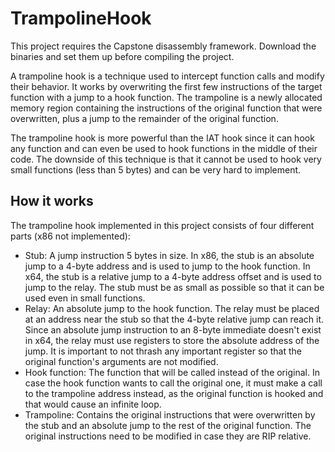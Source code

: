 # TrampolineHook

This project requires the Capstone disassembly framework. Download the binaries and set them up before compiling the project.

A trampoline hook is a technique used to intercept function calls and modify their behavior. It works by overwriting the first few instructions of the target function with a jump to a hook function. The trampoline is a newly allocated memory region containing the instructions of the original function that were overwritten, plus a jump to the remainder of the original function.

The trampoline hook is more powerful than the IAT hook since it can hook any function and can even be used to hook functions in the middle of their code. The downside of this technique is that it cannot be used to hook very small functions (less than 5 bytes) and can be very hard to implement.

## How it works
The trampoline hook implemented in this project consists of four different parts (x86 not implemented):
- Stub: A jump instruction 5 bytes in size. In x86, the stub is an absolute jump to a 4-byte address and is used to jump to the hook function. In x64, the stub is a relative jump to a 4-byte address offset and is used to jump to the relay. The stub must be as small as possible so that it can be used even in small functions.
- Relay: An absolute jump to the hook function. The relay must be placed at an address near the stub so that the 4-byte relative jump can reach it. Since an absolute jump instruction to an 8-byte immediate doesn't exist in x64, the relay must use registers to store the absolute address of the jump. It is important to not thrash any important register so that the original function's arguments are not modified.
- Hook function: The function that will be called instead of the original. In case the hook function wants to call the original one, it must make a call to the trampoline address instead, as the original function is hooked and that would cause an infinite loop.
- Trampoline: Contains the original instructions that were overwritten by the stub and an absolute jump to the rest of the original function. The original instructions need to be modified in case they are RIP relative.